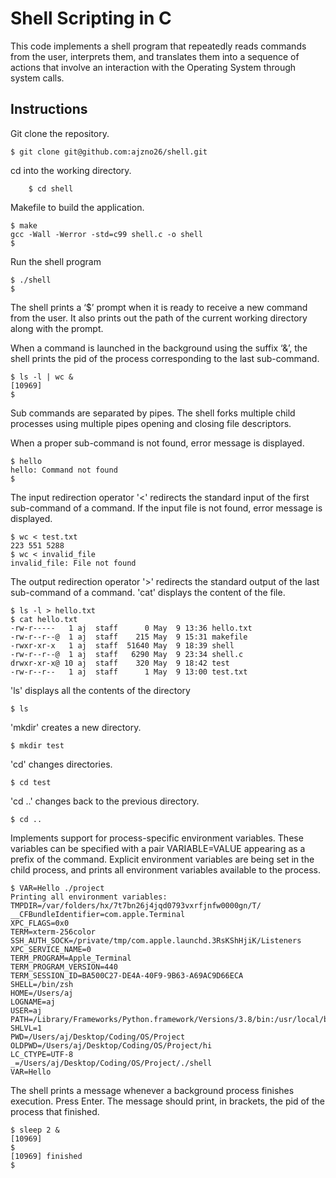 # Shell Scripting in C

This code implements a shell program that repeatedly reads commands from the user, interprets them, and translates them into a sequence of actions that involve an interaction with the Operating System through system calls. 

## Instructions
Git clone the repository. 

    $ git clone git@github.com:ajzno26/shell.git

cd into the working directory. 

        $ cd shell 

Makefile to build the application. 

    $ make
    gcc -Wall -Werror -std=c99 shell.c -o shell
    $

Run the shell program 

    $ ./shell
    $

The shell prints a ‘$’ prompt when it is ready to receive a new command from the user. It also prints out the path of the current working directory along with the prompt. 

When a command is launched in the background using the suffix ‘&’, the shell prints the pid of the process corresponding to the last sub-command. 

    $ ls -l | wc & 
    [10969]
    $ 
Sub commands are separated by pipes. The shell forks multiple child processes using multiple pipes opening and closing file descriptors. 

When a proper sub-command is not found, error message is displayed. 

    $ hello 
    hello: Command not found
    $

The input redirection operator '<' redirects the standard input of the first sub-command of a command. If the input file is not found, error message is displayed. 
    
    $ wc < test.txt 
    223 551 5288 
    $ wc < invalid_file 
    invalid_file: File not found
    
The output redirection operator '>' redirects the standard output of the last sub-command of a command. 'cat' displays the content of the file. 
    
    $ ls -l > hello.txt
    $ cat hello.txt
    -rw-r-----   1 aj  staff      0 May  9 13:36 hello.txt
    -rw-r--r--@  1 aj  staff    215 May  9 15:31 makefile
    -rwxr-xr-x   1 aj  staff  51640 May  9 18:39 shell
    -rw-r--r--@  1 aj  staff   6290 May  9 23:34 shell.c
    drwxr-xr-x@ 10 aj  staff    320 May  9 18:42 test
    -rw-r--r--   1 aj  staff      1 May  9 13:00 test.txt

'ls' displays all the contents of the directory 
    
    $ ls

'mkdir' creates a new directory. 

    $ mkdir test

'cd' changes directories. 
    
    $ cd test
    
'cd ..' changes back to the previous directory. 
    
    $ cd .. 
    
Implements support for process-specific environment variables. These variables can be specified with a pair VARIABLE=VALUE appearing as a prefix of the command. Explicit environment variables are  being set in the child process, and prints all environment variables available to the process. 

    $ VAR=Hello ./project
    Printing all environment variables: 
    TMPDIR=/var/folders/hx/7t7bn26j4jqd0793vxrfjnfw0000gn/T/
    __CFBundleIdentifier=com.apple.Terminal
    XPC_FLAGS=0x0
    TERM=xterm-256color
    SSH_AUTH_SOCK=/private/tmp/com.apple.launchd.3RsKShHjiK/Listeners
    XPC_SERVICE_NAME=0
    TERM_PROGRAM=Apple_Terminal
    TERM_PROGRAM_VERSION=440
    TERM_SESSION_ID=BA500C27-DE4A-40F9-9B63-A69AC9D66ECA
    SHELL=/bin/zsh
    HOME=/Users/aj
    LOGNAME=aj
    USER=aj
    PATH=/Library/Frameworks/Python.framework/Versions/3.8/bin:/usr/local/bin:/usr/bin:/bin:/usr/sbin:/sbin:/Library/TeX/texbin:/Library/Apple/usr/bin
    SHLVL=1
    PWD=/Users/aj/Desktop/Coding/OS/Project
    OLDPWD=/Users/aj/Desktop/Coding/OS/Project/hi
    LC_CTYPE=UTF-8
    _=/Users/aj/Desktop/Coding/OS/Project/./shell
    VAR=Hello
    
The shell prints a message whenever a background process finishes execution. Press Enter. The message should print, in brackets, the pid of the process that finished.
    
    $ sleep 2 & 
    [10969] 
    $ 
    [10969] finished 
    $ 
